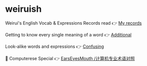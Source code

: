 # weiruish
Weirui's English Vocab & Expressions Records
read 👉 [My records](https://github.com/weirui-kong/weiruish/blob/main/main.md)

Getting to know every single meaning of a word 👉 [Additional](https://github.com/weirui-kong/weiruish/blob/main/additional.md)

Look-alike words and expressions 👉 [Confusing](https://github.com/weirui-kong/weiruish/blob/main/confusing.md)


🌟 Computerese Special 👉 [EarsEyesMouth /计算机专业术语对照](https://github.com/EarsEyesMouth/computerese-cross-references/blob/master/README.md)